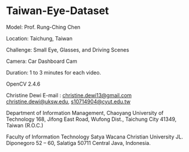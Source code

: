 # Taiwan-Eye-Dataset

Model: Prof. Rung-Ching Chen

Location: Taichung, Taiwan

Challenge: Small Eye, Glasses, and Driving Scenes

Camera: Car Dashboard Cam

Duration: 1 to 3 minutes for each video.

OpenCV 2.4.6

Christine Dewi
E-mail : 
christine.dewi13@gmail.com 
christine.dewi@uksw.edu, 
s10714904@cyut.edu.tw

Department of Information Management, 
Chaoyang University of Technology
168, Jifong East Road, Wufong Dist.,
Taichung City 41349, Taiwan (R.O.C.)

Faculty of Information Technology 
Satya Wacana Christian University
JL. Diponegoro 52 – 60, Salatiga 50711
Central Java, Indonesia.


